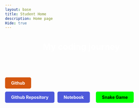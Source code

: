 ```yaml
---
layout: base
title: Student Home
description: Home page 
Hide: true
---
```



<h1 style= "color:white;text-align:center"> My coding journey </h1>

<br><br><BR>

<div class="row">
    <div class="column">

<div style="display: flex; flex-wrap: wrap; gap: 10px;">
    <a href="https://github.com/Tanay936" style="text-decoration: none;">
        <div style="background-color: #d4570f; color: white; padding: 10px 20px; border-radius: 5px; font-weight: bold;">
        Github
        </div>
    </a>


<div style="display: flex; flex-wrap: wrap; gap: 10px;">
    <a href="https://github.com/Tanay936/tanay2452/" style="text-decoration: none;">
        <div style="background-color: #4d59db; color: white; padding: 10px 20px; border-radius: 5px; font-weight: bold;">
        Github Repository
        </div>
    </a>

 <div style="display: flex; flex-wrap: wrap; gap: 10px;">
    <a href="https://nighthawkcoders.github.io/portfolio_2025/devops/tools/verify" style="text-decoration: none;">
        <div style="background-color: #4d59db; color: white; padding: 10px 20px; border-radius: 5px; font-weight: bold;">Notebook
        </div>

<div style="display: flex; flex-wrap: wrap; gap: 10px;">
    <a href="/john_2025/snake" style="text-decoration: none;">
        <div style="background-color: #00FF00; color: black; padding: 10px 20px; border-radius: 5px; font-weight: bold;">Snake Game
        </div>
    </a>
</div>
    </a>
</div>
</div>
